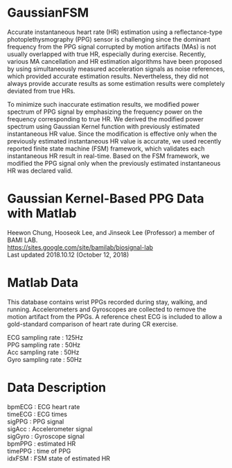 # GaussianFSM
Accurate instantaneous heart rate (HR) estimation using a reflectance-type photoplethysmography (PPG) sensor is challenging since the dominant frequency from the PPG signal corrupted by motion artifacts (MAs) is not usually overlapped with true HR, especially during exercise. Recently, various MA cancellation and HR estimation algorithms have been proposed by using simultaneously measured acceleration signals as noise references, which provided accurate estimation results. Nevertheless, they did not always provide accurate results as some estimation results were completely deviated from true HRs. 

To minimize such inaccurate estimation results, we modified power spectrum of PPG signal by emphasizing the frequency power on the frequency corresponding to true HR. We derived the modified power spectrum using Gaussian Kernel function with previously estimated instantaneous HR value. Since the modification is effective only when the previously estimated instantaneous HR value is accurate, we used recently reported finite state machine (FSM) framework, which validates each instantaneous HR result in real-time. Based on the FSM framework, we modified the PPG signal only when the previously estimated instantaneous HR was declared valid. 


Gaussian Kernel-Based PPG Data with Matlab
==================================================
Heewon Chung, Hooseok Lee, and Jinseok Lee (Professor) a member of BAMI LAB.   
https://sites.google.com/site/bamilab/biosignal-lab   
Last updated 2018.10.12 (October 12, 2018)

Matlab Data
==================================================
This database contains wrist PPGs recorded during stay, walking, and running.
Accelerometers and Gyroscopes are collected to remove the motion artifact from the PPGs.
A reference chest ECG is included to allow a gold-standard comparison of heart rate during CR exercise.

ECG sampling rate : 125Hz   
PPG sampling rate : 50Hz  
Acc sampling rate : 50Hz  
Gyro sampling rate : 50Hz   

Data Description
==================================================
bpmECG    : ECG heart rate  
timeECG   : ECG times   
sigPPG    : PPG signal  
sigAcc    : Accelerometer signal  
sigGyro   : Gyroscope signal  
bpmPPG    : estimated HR      
timePPG   : time of PPG     
idxFSM    : FSM state of estimated HR     
